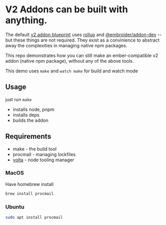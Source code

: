 # V2 Addons can be built with anything.

The default [v2 addon blueprint](https://github.com/embroider-build/addon-blueprint) uses [rollup](https://rollupjs.org/) and [@embroider/addon-dev](https://github.com/embroider-build/embroider/tree/main/packages/addon-dev) -- but these things are not required. They exist as a convinience to abstract away the complexities in managing native npm packages.


This repo demonstrates how you can still make an ember-compatible v2 addon (native npm package), without any of the above tools.

This demo uses `make` and `watch make` for build and watch mode

## Usage 

just run `make`
- installs node, pnpm
- installs deps 
- builds the addon

## Requirements 

- make - the build tool
- procmail - managing lockfiles
- [volta](https://volta.sh/) - node tooling manager


### MacOS 

Have homebrew install 
```bash 
brew install procmail
```

### Ubuntu 

```bash 
sudo apt install procmail
```
